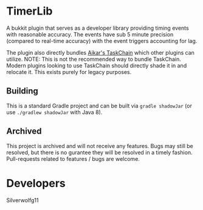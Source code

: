 # TimerLib
A bukkit plugin that serves as a developer library providing timing events with reasonable accuracy. 
The events have sub 5 minute precision (compared to real-time accuracy) with the event triggers accounting for lag.

The plugin also directly bundles [Aikar's TaskChain](https://github.com/aikar/TaskChain) which other plugins can utilize.
NOTE: This is not the recommended way to bundle TaskChain. Modern plugins looking to use TaskChain
should directly shade it in and relocate it. This exists purely for legacy purposes.

## Building
This is a standard Gradle project and can be built via `gradle shadowJar` (or use `./gradlew shadowJar` with Java 8).

## Archived
This project is archived and will not receive any features. Bugs may still be resolved, but there is no gurantee they will be resolved in a timely fashion. Pull-requests related to features / bugs are welcome.

# Developers
Silverwolfg11